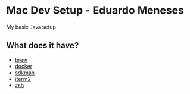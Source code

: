 # Mac Dev Setup - Eduardo Meneses

My basic `Java` setup

## What does it have?

- [brew]()
- [docker]()
- [sdkman]()
- [iterm2]()
- [zsh]()
